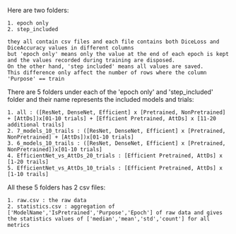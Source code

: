 Here are two folders:

    1. epoch only
    2. step_included

    they all contain csv files and each file contains both DiceLoss and DiceAccuracy values in different columns
    but 'epoch only' means only the value at the end of each epoch is kept and the values recorded during training are disposed.
    On the other hand, 'step included' means all values are saved.
    This difference only affect the number of rows where the column 'Purpose' == train

There are 5 folders under each of the 'epoch only' and 'step_included' folder and their name represents the included models and trials:
    
    1. all : ([ResNet, DenseNet, Efficient] x [Pretrained, NonPretrained] + [AttDs])x[01-10 trials] + [Efficient Pretrained, AttDs] x [11-20 additional trails]
    2. 7_models_10_trails : ([ResNet, DenseNet, Efficient] x [Pretrained, NonPretrained] + [AttDs])x[01-10 trials]
    3. 6_models_10_trails : ([ResNet, DenseNet, Efficient] x [Pretrained, NonPretrained])x[01-10 trials]
    4. EfficientNet_vs_AttDs_20_trials : [Efficient Pretrained, AttDs] x [1-20 trails]
    5. EfficientNet_vs_AttDs_10_trials : [Efficient Pretrained, AttDs] x [1-10 trails]
        
All these 5 folders has 2 csv files:
    
    1. raw.csv : the raw data
    2. statistics.csv : aggregation of ['ModelName','IsPretrained','Purpose','Epoch'] of raw data and gives the statistics values of ['median','mean','std','count'] for all metrics
